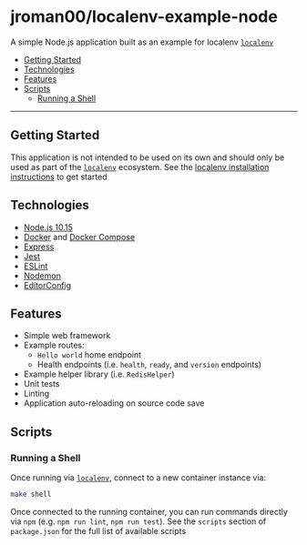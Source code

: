<!-- omit in toc -->
# jroman00/localenv-example-node

A simple Node.js application built as an example for localenv [`localenv`](https://github.com/jroman00/localenv)

- [Getting Started](#getting-started)
- [Technologies](#technologies)
- [Features](#features)
- [Scripts](#scripts)
  - [Running a Shell](#running-a-shell)

---

## Getting Started

This application is not intended to be used on its own and should only be used as part of the [`localenv`](https://github.com/jroman00/localenv) ecosystem. See the [localenv installation instructions](https://github.com/jroman00/localenv/blob/master/README.md) to get started

## Technologies

* [Node.js 10.15](https://nodejs.org/en/)
* [Docker](https://www.docker.com/) and [Docker Compose](https://docs.docker.com/compose/)
* [Express](https://www.npmjs.com/package/express)
* [Jest](https://jestjs.io/)
* [ESLint](https://eslint.org/)
* [Nodemon](https://nodemon.io/)
* [EditorConfig](https://editorconfig.org/)

## Features

* Simple web framework
* Example routes:
  * `Hello world` home endpoint
  * Health endpoints (i.e. `health`, `ready`, and `version` endpoints)
* Example helper library (i.e. `RedisHelper`)
* Unit tests
* Linting
* Application auto-reloading on source code save

## Scripts

### Running a Shell

Once running via [`localenv`](https://github.com/jroman00/localenv), connect to a new container instance via:

```bash
make shell
```

Once connected to the running container, you can run commands directly via `npm` (e.g. `npm run lint`, `npm run test`). See the `scripts` section of `package.json` for the full list of available scripts
